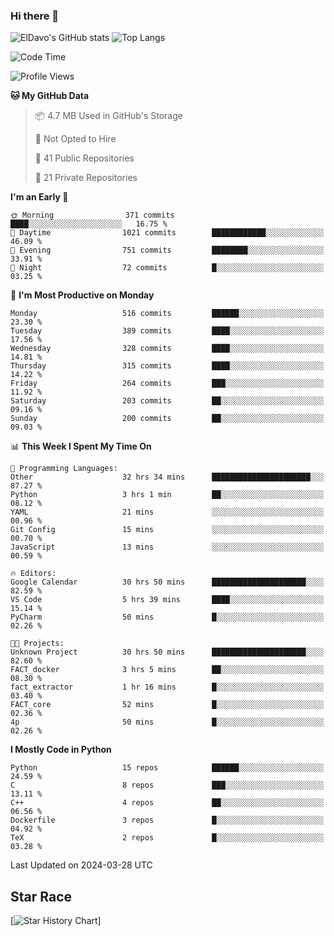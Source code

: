 ### Hi there 👋
![ElDavo's GitHub stats](https://github-readme-stats.vercel.app/api?username=ElDavoo&show_icons=true&theme=chartreuse-dark)
![Top Langs](https://github-readme-stats.vercel.app/api/top-langs/?username=ElDavoo&theme=chartreuse-dark&layout=compact)

<!--START_SECTION:waka-->
![Code Time](http://img.shields.io/badge/Code%20Time-1%2C138%20hrs%2023%20mins-blue)

![Profile Views](http://img.shields.io/badge/Profile%20Views-0-blue)

**🐱 My GitHub Data** 

> 📦 4.7 MB Used in GitHub's Storage 
 > 
> 🚫 Not Opted to Hire
 > 
> 📜 41 Public Repositories 
 > 
> 🔑 21 Private Repositories 
 > 
**I'm an Early 🐤** 

```text
🌞 Morning                371 commits         ████░░░░░░░░░░░░░░░░░░░░░   16.75 % 
🌆 Daytime                1021 commits        ████████████░░░░░░░░░░░░░   46.09 % 
🌃 Evening                751 commits         ████████░░░░░░░░░░░░░░░░░   33.91 % 
🌙 Night                  72 commits          █░░░░░░░░░░░░░░░░░░░░░░░░   03.25 % 
```
📅 **I'm Most Productive on Monday** 

```text
Monday                   516 commits         ██████░░░░░░░░░░░░░░░░░░░   23.30 % 
Tuesday                  389 commits         ████░░░░░░░░░░░░░░░░░░░░░   17.56 % 
Wednesday                328 commits         ████░░░░░░░░░░░░░░░░░░░░░   14.81 % 
Thursday                 315 commits         ████░░░░░░░░░░░░░░░░░░░░░   14.22 % 
Friday                   264 commits         ███░░░░░░░░░░░░░░░░░░░░░░   11.92 % 
Saturday                 203 commits         ██░░░░░░░░░░░░░░░░░░░░░░░   09.16 % 
Sunday                   200 commits         ██░░░░░░░░░░░░░░░░░░░░░░░   09.03 % 
```


📊 **This Week I Spent My Time On** 

```text
💬 Programming Languages: 
Other                    32 hrs 34 mins      ██████████████████████░░░   87.27 % 
Python                   3 hrs 1 min         ██░░░░░░░░░░░░░░░░░░░░░░░   08.12 % 
YAML                     21 mins             ░░░░░░░░░░░░░░░░░░░░░░░░░   00.96 % 
Git Config               15 mins             ░░░░░░░░░░░░░░░░░░░░░░░░░   00.70 % 
JavaScript               13 mins             ░░░░░░░░░░░░░░░░░░░░░░░░░   00.59 % 

🔥 Editors: 
Google Calendar          30 hrs 50 mins      █████████████████████░░░░   82.59 % 
VS Code                  5 hrs 39 mins       ████░░░░░░░░░░░░░░░░░░░░░   15.14 % 
PyCharm                  50 mins             █░░░░░░░░░░░░░░░░░░░░░░░░   02.26 % 

🐱‍💻 Projects: 
Unknown Project          30 hrs 50 mins      █████████████████████░░░░   82.60 % 
FACT_docker              3 hrs 5 mins        ██░░░░░░░░░░░░░░░░░░░░░░░   08.30 % 
fact_extractor           1 hr 16 mins        █░░░░░░░░░░░░░░░░░░░░░░░░   03.40 % 
FACT_core                52 mins             █░░░░░░░░░░░░░░░░░░░░░░░░   02.36 % 
4p                       50 mins             █░░░░░░░░░░░░░░░░░░░░░░░░   02.26 % 
```

**I Mostly Code in Python** 

```text
Python                   15 repos            ██████░░░░░░░░░░░░░░░░░░░   24.59 % 
C                        8 repos             ███░░░░░░░░░░░░░░░░░░░░░░   13.11 % 
C++                      4 repos             ██░░░░░░░░░░░░░░░░░░░░░░░   06.56 % 
Dockerfile               3 repos             █░░░░░░░░░░░░░░░░░░░░░░░░   04.92 % 
TeX                      2 repos             █░░░░░░░░░░░░░░░░░░░░░░░░   03.28 % 
```




 Last Updated on 2024-03-28 UTC
<!--END_SECTION:waka-->

## Star Race

[![Star History Chart](https://api.star-history.com/svg?repos=ElDavoo/WhatsApp-Crypt14-Crypt15-Decrypter,ElDavoo/TuringOS,EliteAndroidApps/WhatsApp-Crypt12-Decrypter,KnugiHK/Whatsapp-Chat-Exporter&type=Date)]
